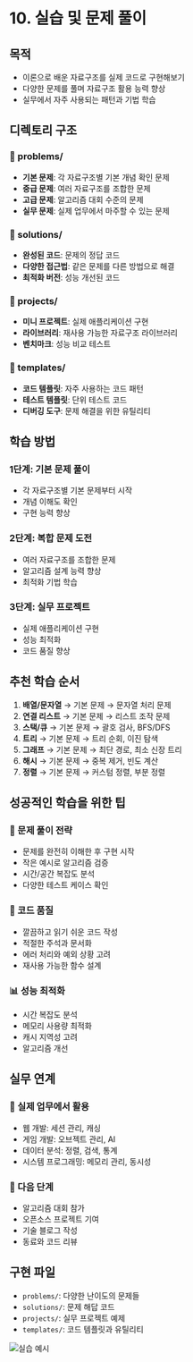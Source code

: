 # 10. 실습 및 문제 풀이

## 목적
- 이론으로 배운 자료구조를 실제 코드로 구현해보기
- 다양한 문제를 풀며 자료구조 활용 능력 향상
- 실무에서 자주 사용되는 패턴과 기법 학습

## 디렉토리 구조

### 📁 problems/
- **기본 문제**: 각 자료구조별 기본 개념 확인 문제
- **중급 문제**: 여러 자료구조를 조합한 문제
- **고급 문제**: 알고리즘 대회 수준의 문제
- **실무 문제**: 실제 업무에서 마주할 수 있는 문제

### 📁 solutions/
- **완성된 코드**: 문제의 정답 코드
- **다양한 접근법**: 같은 문제를 다른 방법으로 해결
- **최적화 버전**: 성능 개선된 코드

### 📁 projects/
- **미니 프로젝트**: 실제 애플리케이션 구현
- **라이브러리**: 재사용 가능한 자료구조 라이브러리
- **벤치마크**: 성능 비교 테스트

### 📁 templates/
- **코드 템플릿**: 자주 사용하는 코드 패턴
- **테스트 템플릿**: 단위 테스트 코드
- **디버깅 도구**: 문제 해결을 위한 유틸리티

## 학습 방법

### 1단계: 기본 문제 풀이
- 각 자료구조별 기본 문제부터 시작
- 개념 이해도 확인
- 구현 능력 향상

### 2단계: 복합 문제 도전
- 여러 자료구조를 조합한 문제
- 알고리즘 설계 능력 향상
- 최적화 기법 학습

### 3단계: 실무 프로젝트
- 실제 애플리케이션 구현
- 성능 최적화
- 코드 품질 향상

## 추천 학습 순서

1. **배열/문자열** → 기본 문제 → 문자열 처리 문제
2. **연결 리스트** → 기본 문제 → 리스트 조작 문제
3. **스택/큐** → 기본 문제 → 괄호 검사, BFS/DFS
4. **트리** → 기본 문제 → 트리 순회, 이진 탐색
5. **그래프** → 기본 문제 → 최단 경로, 최소 신장 트리
6. **해시** → 기본 문제 → 중복 제거, 빈도 계산
7. **정렬** → 기본 문제 → 커스텀 정렬, 부분 정렬

## 성공적인 학습을 위한 팁

### 📝 문제 풀이 전략
- 문제를 완전히 이해한 후 구현 시작
- 작은 예시로 알고리즘 검증
- 시간/공간 복잡도 분석
- 다양한 테스트 케이스 확인

### 🔧 코드 품질
- 깔끔하고 읽기 쉬운 코드 작성
- 적절한 주석과 문서화
- 에러 처리와 예외 상황 고려
- 재사용 가능한 함수 설계

### 📊 성능 최적화
- 시간 복잡도 분석
- 메모리 사용량 최적화
- 캐시 지역성 고려
- 알고리즘 개선

## 실무 연계

### 🎯 실제 업무에서 활용
- 웹 개발: 세션 관리, 캐싱
- 게임 개발: 오브젝트 관리, AI
- 데이터 분석: 정렬, 검색, 통계
- 시스템 프로그래밍: 메모리 관리, 동시성

### 🚀 다음 단계
- 알고리즘 대회 참가
- 오픈소스 프로젝트 기여
- 기술 블로그 작성
- 동료와 코드 리뷰

## 구현 파일
- `problems/`: 다양한 난이도의 문제들
- `solutions/`: 문제 해답 코드
- `projects/`: 실무 프로젝트 예제
- `templates/`: 코드 템플릿과 유틸리티

![실습 예시](https://upload.wikimedia.org/wikipedia/commons/1/19/C_Programming_Language.svg) 